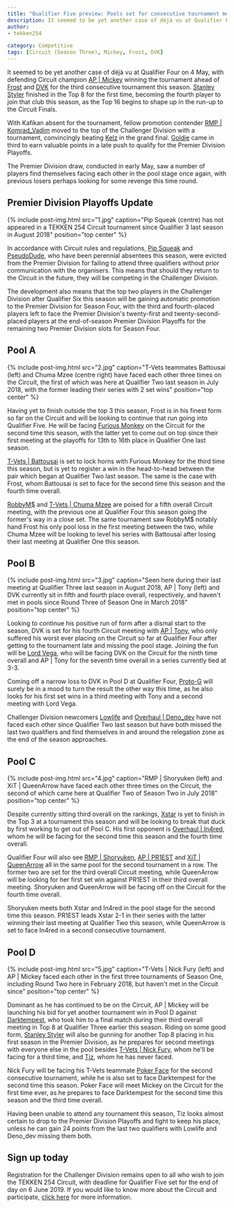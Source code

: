 ```yaml
---
title: "Qualifier Five preview: Pools set for consecutive tournament meetings between players"
description: It seemed to be yet another case of déjà vu at Qualifier Four on 4 May, with defending Circuit champion AP | Mickey winning the tournament ahead of Frost and DVK for the third consecutive tournament this season.
author:
- tekken254

category: Competitive
tags: [Circuit (Season Three), Mickey, Frost, DVK]
---
```

<p>It seemed to be yet another case of déjà vu at Qualifier Four on 4 May, with defending Circuit champion <a href="/circuit/tekken/profile.html?id=2907096" target="_blank">AP | Mickey</a> winning the tournament ahead of <a href="/circuit/tekken/profile.html?id=4644523" target="_blank">Frost</a> and <a href="/circuit/tekken/profile.html?id=4092983" target="_blank">DVK</a> for the third consecutive tournament this season. <a href="/circuit/tekken/profile.html?id=1998890" target="_blank">Stanley Styler</a> finished in the Top 8 for the first time, becoming the fourth player to join that club this season, as the Top 16 begins to shape up in the run-up to the Circuit Finals.</p>
<p>With Kafikan absent for the tournament, fellow promotion contender <a href="/circuit/tekken/profile.html?id=3351510" target="_blank">RMP | Komrad_Vadim</a> moved to the top of the Challenger Division with a tournament, convincingly beating <a href="/circuit/tekken/profile.html?id=8887700" target="_blank">Kelz</a> in the grand final. <a href="/circuit/tekken/profile.html?id=6816889" target="_blank">Goldie</a> came in third to earn valuable points in a late push to qualify for the Premier Division Playoffs.</p>
<p>The Premier Division draw, conducted in early May, saw a number of players find themselves facing each other in the pool stage once again, with previous losers perhaps looking for some revenge this time round.</p>

<section>
    <h2 class="site-red uppercase">Premier Division Playoffs Update</h2>
    {% include post-img.html src="1.jpg" caption="Pip Squeak (centre) has not appeared in a TEKKEN 254 Circuit tournament since Qualifier 3 last season in August 2018" position="top center" %}
    <p>In accordance with Circuit rules and regulations, <a href="/circuit/tekken/profile.html?id=5625849" target="_blank">Pip Squeak</a> and <a href="/circuit/tekken/profile.html?id=0051349" target="_blank">PseudoDude</a>, who have been perennial absentees this season, were evicted from the Premier Division for failing to attend three qualifiers without prior communication with the organisers. This means that should they return to the Circuit in the future, they will be competing in the Challenger Division.</p>
    <p>The development also means that the top two players in the Challenger Division after Qualifier Six this season will be gaining automatic promotion to the Premier Division for Season Four, with the third and fourth-placed players left to face the Premier Division's twenty-first and twenty-second-placed players at the end-of-season Premier Division Playoffs for the remaining two Premier Division slots for Season Four.</p>
</section>

<section>
    <h2 class="site-red uppercase">Pool A</h2>
    {% include post-img.html src="2.jpg" caption="T-Vets teammates Battousai (left) and Chuma Mzee (centre right) have faced each other three times on the Circuit, the first of which was here at Qualifier Two last season in July 2018, with the former leading their series with 2 set wins" position="top center" %}
    <p>Having yet to finish outside the top 3 this season, Frost is in his finest form so far on the Circuit and will be looking to continue that run going into Qualifier Five. He will be facing <a href="/circuit/tekken/profile.html?id=" target="_blank">Furious Monkey</a> on the Circuit for the second time this season, with the latter yet to come out on top since their first meeting at the playoffs for 13th to 16th place in Qualifier One last season.</p>
    <p><a href="/circuit/tekken/profile.html?id=0145831" target="_blank">T-Vets | Battousai</a> is set to lock horns with Furious Monkey for the third time this season, but is yet to register a win in the head-to-head between the pair which began at Qualifier Two last season. The same is the case with Frost, whom Battousai is set to face for the second time this season and the fourth time overall.</p>
    <p><a href="/circuit/tekken/profile.html?id=9894033" target="_blank">RobbyM$</a> and <a href="/circuit/tekken/profile.html?id=4241790" target="_blank">T-Vets | Chuma Mzee</a> are poised for a fifth overall Circuit meeting, with the previous one at Qualifier Four this season going the former's way in a close set. The same tournament saw RobbyM$ notably hand Frost his only pool loss in the first meeting between the two, while Chuma Mzee will be looking to level his series with Battousai after losing their last meeting at Qualifier One this season.</p>
</section>

<section>
    <h2 class="site-red uppercase">Pool B</h2>
    {% include post-img.html src="3.jpg" caption="Seen here during their last meeting at Qualifier Three last season in August 2018, AP | Tony (left) and DVK currently sit in fifth and fourth place overall, respectively, and haven't met in pools since Round Three of Season One in March 2018" position="top center" %}
    <p>Looking to continue his positive run of form after a dismal start to the season, DVK is set for his fourth Circuit meeting with <a href="/circuit/tekken/profile.html?id=2685183" target="_blank">AP | Tony</a>, who only suffered his worst ever placing on the Circuit so far at Qualifier Four after getting to the tournament late and missing the pool stage. Joining the fun will be <a href="/circuit/tekken/profile.html?id=7167649" target="_blank">Lord Vega</a>, who will be facing DVK on the Circuit for the ninth time overall and AP | Tony for the seventh time overall in a series currently tied at 3-3.</p>
    <p>Coming off a narrow loss to DVK in Pool D at Qualifier Four, <a href="/circuit/tekken/profile.html?id=2447761" target="_blank">Proto-G</a> will surely be in a mood to turn the result the other way this time, as he also looks for his first set wins in a third meeting with Tony and a second meeting with Lord Vega.</p>
    <p>Challenger Division newcomers <a href="/circuit/tekken/profile.html?id=6265787" target="_blank">Lowlife</a> and <a href="/circuit/tekken/profile.html?id=2782272" target="_blank">Overhaul | Deno_dev</a> have not faced each other since Qualifier Two last season but have both missed the last two qualifiers and find themselves in and around the relegation zone as the end of the season approaches.</p>
</section>

<section>
    <h2 class="site-red uppercase">Pool C</h2>
    {% include post-img.html src="4.jpg" caption="RMP | Shoryuken (left) and XiT | QueenArrow have faced each other three times on the Circuit, the second of which came here at Qualifier Two of Season Two in July 2018" position="top center" %}
    <p>Despite currently sitting third overall on the rankings, <a href="/circuit/tekken/profile.html?id=4183920" target="_blank">Xstar</a> is yet to finish in the Top 3 at a tournament this season and will be looking to break that duck by first working to get out of Pool C. His first opponent is <a href="/circuit/tekken/profile.html?id=7900514" target="_blank">Overhaul | In4red</a>, whom he will be facing for the second time this season and the fourth time overall.</p>
    <p>Qualifier Four will also see <a href="/circuit/tekken/profile.html?id=1677506" target="_blank">RMP | Shoryuken</a>, <a href="/circuit/tekken/profile.html?id=8665351" target="_blank">AP | PR1EST</a> and <a href="/circuit/tekken/profile.html?id=4455946" target="_blank">XiT | QueenArrow</a> all in the same pool for the second tournament in a row. The former two are set for the third overall Circuit meeting, while QueenArrow will be looking for her first set win against PR1EST in their third overall meeting. Shoryuken and QueenArrow will be facing off on the Circuit for the fourth time overall.</p>
    <p>Shoryuken meets both Xstar and In4red in the pool stage for the second time this season. PR1EST leads Xstar 2-1 in their series with the latter winning their last meeting at Qualifier Two this season, while QueenArrow is set to face In4red in a second consecutive tournament.</p>
</section>

<section>
    <h2 class="site-red uppercase">Pool D</h2>
    {% include post-img.html src="5.jpg" caption="T-Vets | Nick Fury (left) and AP | Mickey faced each other in the first three tournaments of Season One, including Round Two here in February 2018, but haven't met in the Circuit since" position="top center" %}
    <p>Dominant as he has continued to be on the Circuit, AP | Mickey will be launching his bid for yet another tournament win in Pool D against <a href="/circuit/tekken/profile.html?id=" target="_blank">Darktempest</a>, who took him to a final match during their third overall meeting in Top 8 at Qualifier Three earlier this season. Riding on some good form, <a href="/circuit/tekken/profile.html?id=1998890" target="_blank">Stanley Styler</a> will also be gunning for another Top 8 placing in his first season in the Premier Division, as he prepares for second meetings with everyone else in the pool besides <a href="/circuit/tekken/profile.html?id=9970940" target="_blank">T-Vets | Nick Fury</a>, whom he'll be facing for a third time, and <a href="/circuit/tekken/profile.html?id=4449622" target="_blank">Tiz</a>, whom he has never faced.</p>
    <p>Nick Fury will be facing his T-Vets teammate <a href="/circuit/tekken/profile.html?id=4291033" target="_blank">Poker Face</a> for the second consecutive tournament, while he is also set to face Darktempest for the second time this season. Poker Face will meet Mickey on the Circuit for the first time ever, as he prepares to face Darktempest for the second time this season and the third time overall.</p>
    <p>Having been unable to attend any tournament this season, Tiz looks almost certain to drop to the Premier Division Playoffs and fight to keep his place, unless he can gain 24 points from the last two qualifiers with Lowlife and Deno_dev missing them both.</p>
</section>

<aside>
    <h2 class="site-red uppercase">Sign up today</h2>
    <p>Registration for the Challenger Division remains open to all who wish to join the TEKKEN 254 Circuit, with deadline for Qualifier Five set for the end of day on 6 June 2019. If you would like to know more about the Circuit and participate, <a href="/circuit" target="_blank">click here</a> for more information.</p>
</aside>